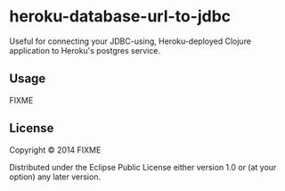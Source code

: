 # heroku-database-url-to-jdbc

Useful for connecting your JDBC-using, Heroku-deployed Clojure application to Heroku's postgres service.

## Usage

FIXME

## License

Copyright © 2014 FIXME

Distributed under the Eclipse Public License either version 1.0 or (at
your option) any later version.
